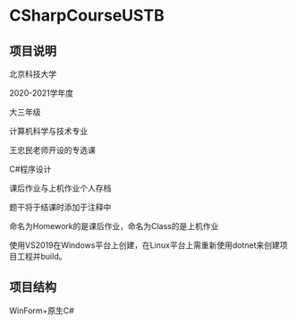 # CSharpCourseUSTB

## 项目说明

北京科技大学

2020-2021学年度

大三年级

计算机科学与技术专业

王忠民老师开设的专选课

C#程序设计

课后作业与上机作业个人存档

题干将于结课时添加于注释中

命名为Homework的是课后作业，命名为Class的是上机作业

使用VS2019在Windows平台上创建，在Linux平台上需重新使用dotnet来创建项目工程并build。

## 项目结构

WinForm+原生C#